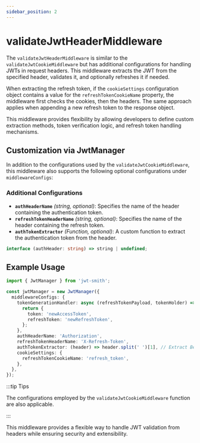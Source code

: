 ```yaml
---
sidebar_position: 2
---
```


# validateJwtHeaderMiddleware

The `validateJwtHeaderMiddleware` is similar to the `validateJwtCookieMiddleware` but has additional configurations for handling JWTs in request headers. This middleware extracts the JWT from the specified header, validates it, and optionally refreshes it if needed.

When extracting the refresh token, if the `cookieSettings` configuration object contains a value for the `refreshTokenCookieName` property, the middleware first checks the cookies, then the headers. The same approach applies when appending a new refresh token to the response object.

This middleware provides flexibility by allowing developers to define custom extraction methods, token verification logic, and refresh token handling mechanisms.

## Customization via JwtManager

In addition to the configurations used by the `validateJwtCookieMiddleware`, this middleware also supports the following optional configurations under `middlewareConfigs`:

### Additional Configurations

- **`authHeaderName`** *(string, optional)*: Specifies the name of the header containing the authentication token.
- **`refreshTokenHeaderName`** *(string, optional)*: Specifies the name of the header containing the refresh token.
- **`authTokenExtractor`** *(Function, optional)*: A custom function to extract the authentication token from the header.

```typescript title="authTokenExtractor"
interface (authHeader: string) => string | undefined;
```

## Example Usage

```typescript
import { JwtManager } from 'jwt-smith';

const jwtManager = new JwtManager({
  middlewareConfigs: {
    tokenGenerationHandler: async (refreshTokenPayload, tokenHolder) => {
      return {
        token: 'newAccessToken',
        refreshToken: 'newRefreshToken',
      };
    },
    authHeaderName: 'Authorization',
    refreshTokenHeaderName: 'X-Refresh-Token',
    authTokenExtractor: (header) => header.split(' ')[1], // Extract Bearer token
    cookieSettings: {
      refreshTokenCookieName: 'refresh_token',
    },
  },
});
```
:::tip Tips

The configurations employed by the `validateJwtCookieMiddleware` function are also applicable.

:::

This middleware provides a flexible way to handle JWT validation from headers while ensuring security and extensibility.

